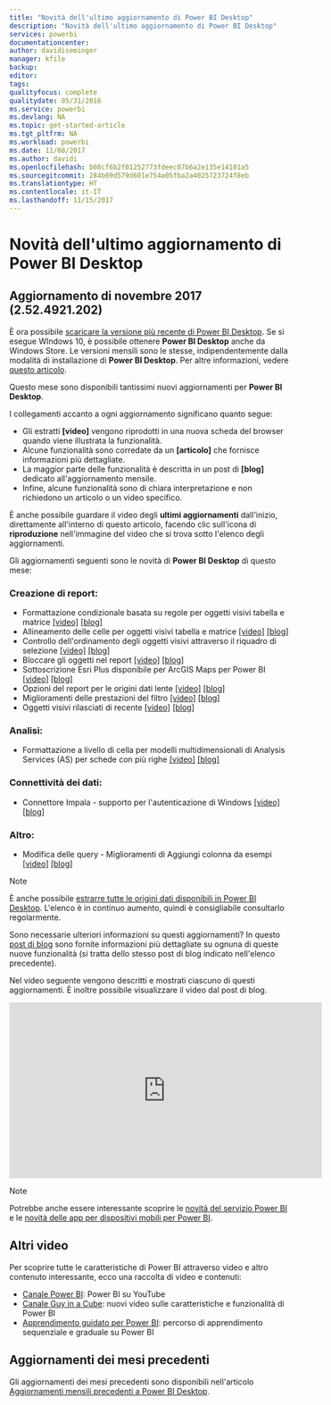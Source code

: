 ```yaml
---
title: "Novità dell'ultimo aggiornamento di Power BI Desktop"
description: "Novità dell'ultimo aggiornamento di Power BI Desktop"
services: powerbi
documentationcenter: 
author: davidiseminger
manager: kfile
backup: 
editor: 
tags: 
qualityfocus: complete
qualitydate: 05/31/2016
ms.service: powerbi
ms.devlang: NA
ms.topic: get-started-article
ms.tgt_pltfrm: NA
ms.workload: powerbi
ms.date: 11/08/2017
ms.author: davidi
ms.openlocfilehash: b08cf6b2f01252773fdeec07b6a2e135e14101a5
ms.sourcegitcommit: 284b09d579d601e754a05fba2a4025723724f8eb
ms.translationtype: HT
ms.contentlocale: it-IT
ms.lasthandoff: 11/15/2017
---
```

# <a name="whats-new-in-the-latest-power-bi-desktop-update"></a>Novità dell'ultimo aggiornamento di Power BI Desktop

## <a name="november-2017-update-2524921202"></a>Aggiornamento di novembre 2017 (2.52.4921.202)

È ora possibile [scaricare la versione più recente di Power BI Desktop](https://powerbi.microsoft.com/desktop). Se si esegue WIndows 10, è possibile ottenere **Power BI Desktop** anche da Windows Store. Le versioni mensili sono le stesse, indipendentemente dalla modalità di installazione di **Power BI Desktop**. Per altre informazioni, vedere [questo articolo](desktop-get-the-desktop.md). 

Questo mese sono disponibili tantissimi nuovi aggiornamenti per **Power BI Desktop**. 

I collegamenti accanto a ogni aggiornamento significano quanto segue:

-   Gli estratti **[video]** vengono riprodotti in una nuova scheda del browser quando viene illustrata la funzionalità.
-   Alcune funzionalità sono corredate da un **[articolo]** che fornisce informazioni più dettagliate.
-   La maggior parte delle funzionalità è descritta in un post di **[blog]** dedicato all'aggiornamento mensile.
-   Infine, alcune funzionalità sono di chiara interpretazione e non richiedono un articolo o un video specifico.

È anche possibile guardare il video degli **ultimi aggiornamenti** dall'inizio, direttamente all'interno di questo articolo, facendo clic sull'icona di **riproduzione** nell'immagine del video che si trova sotto l'elenco degli aggiornamenti.

Gli aggiornamenti seguenti sono le novità di **Power BI Desktop** di questo mese:

### <a name="reporting"></a>Creazione di report:

-   Formattazione condizionale basata su regole per oggetti visivi tabella e matrice [[video]](https://youtu.be/sI3yRjdnJ7w?t=55s) [[blog]](https://powerbi.microsoft.com/blog/power-bi-desktop-november-2017-feature-summary/#conditionalFormatting) 
-   Allineamento delle celle per oggetti visivi tabella e matrice [[video]](https://youtu.be/sI3yRjdnJ7w?t=4m16s)  [[blog]](https://powerbi.microsoft.com/blog/power-bi-desktop-november-2017-feature-summary/#alignment) 
-   Controllo dell'ordinamento degli oggetti visivi attraverso il riquadro di selezione [[video]](https://youtu.be/sI3yRjdnJ7w?t=6m21s)  [[blog]](https://powerbi.microsoft.com/blog/power-bi-desktop-november-2017-feature-summary/#selectionPane) 
-   Bloccare gli oggetti nel report [[video]](https://youtu.be/sI3yRjdnJ7w?t=9m2s)  [[blog]](https://powerbi.microsoft.com/blog/power-bi-desktop-november-2017-feature-summary/#lock) 
-   Sottoscrizione Esri Plus disponibile per ArcGIS Maps per Power BI  [[video]](https://youtu.be/sI3yRjdnJ7w?t=10m31s)  [[blog]](https://powerbi.microsoft.com/blog/power-bi-desktop-november-2017-feature-summary/#esriPlus) 
-   Opzioni del report per le origini dati lente [[video]](https://youtu.be/sI3yRjdnJ7w?t=16m11s)  [[blog]](https://powerbi.microsoft.com/blog/power-bi-desktop-november-2017-feature-summary/#slowDataSource) 
-   Miglioramenti delle prestazioni del filtro [[video]](https://youtu.be/sI3yRjdnJ7w?t=20m9s)  [[blog]](https://powerbi.microsoft.com/blog/power-bi-desktop-november-2017-feature-summary/#filtering) 
-   Oggetti visivi rilasciati di recente  [[video]](https://youtu.be/sI3yRjdnJ7w?t=20m50s)  [[blog]](https://powerbi.microsoft.com/blog/power-bi-desktop-november-2017-feature-summary/#customVisuals) 


### <a name="analytics"></a>Analisi:

-   Formattazione a livello di cella per modelli multidimensionali di Analysis Services (AS) per schede con più righe [[video]](https://youtu.be/sI3yRjdnJ7w?t=27m25s)  [[blog]](https://powerbi.microsoft.com/blog/power-bi-desktop-november-2017-feature-summary/#cellLevelFormatting) 


### <a name="data-connectivity"></a>Connettività dei dati:

-   Connettore Impala - supporto per l'autenticazione di Windows [[video]](https://youtu.be/sI3yRjdnJ7w?t=28m9s)  [[blog]](https://powerbi.microsoft.com/blog/power-bi-desktop-november-2017-feature-summary/#impala) 


### <a name="other"></a>Altro:

-   Modifica delle query - Miglioramenti di Aggiungi colonna da esempi  [[video]](https://youtu.be/sI3yRjdnJ7w?t=28m34s)  [[blog]](https://powerbi.microsoft.com/blog/power-bi-desktop-november-2017-feature-summary/#addColumnFromExamples) 



> [!NOTE]
> È anche possibile [estrarre tutte le origini dati disponibili in Power BI Desktop](desktop-data-sources.md). L'elenco è in continuo aumento, quindi è consigliabile consultarlo regolarmente.

Sono necessarie ulteriori informazioni su questi aggiornamenti? In questo [post di blog](https://powerbi.microsoft.com/blog/power-bi-desktop-september-2017-feature-summary) sono fornite informazioni più dettagliate su ognuna di queste nuove funzionalità (si tratta dello stesso post di blog indicato nell'elenco precedente).

Nel video seguente vengono descritti e mostrati ciascuno di questi aggiornamenti. È inoltre possibile visualizzare il video dal post di blog.

<iframe width="560" height="315" src="https://www.youtube.com/embed/sI3yRjdnJ7w" frameborder="0" allowfullscreen></iframe>

> [!NOTE]
> Potrebbe anche essere interessante scoprire le [novità del servizio Power BI](service-whats-new.md) e le [novità delle app per dispositivi mobili per Power BI](mobile-whats-new-in-the-mobile-apps.md).

## <a name="more-videos"></a>Altri video

Per scoprire tutte le caratteristiche di Power BI attraverso video e altro contenuto interessante, ecco una raccolta di video e contenuti:

-   [Canale Power BI](https://www.youtube.com/user/mspowerbi): Power BI su YouTube
-   [Canale Guy in a Cube](https://www.youtube.com/channel/UCFp1vaKzpfvoGai0vE5VJ0w): nuovi video sulle caratteristiche e funzionalità di Power BI
-   [Apprendimento guidato per Power BI](https://powerbi.microsoft.com/guided-learning/): percorso di apprendimento sequenziale e graduale su Power BI

## <a name="previous-months-updates"></a>Aggiornamenti dei mesi precedenti

Gli aggiornamenti dei mesi precedenti sono disponibili nell'articolo [Aggiornamenti mensili precedenti a Power BI Desktop](desktop-latest-update-archive.md).